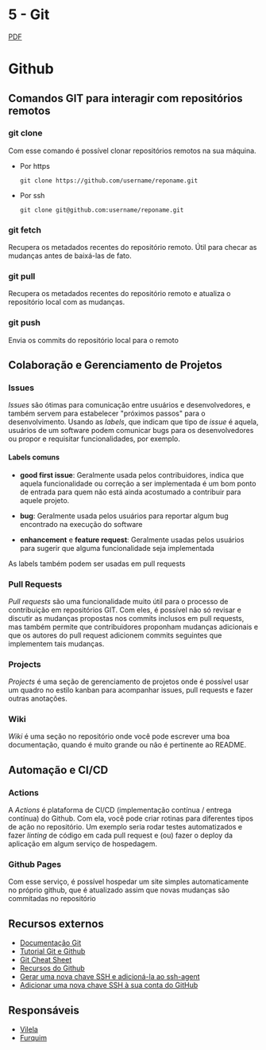 # 5 - Git

[PDF](Git%20e%20Github.pdf)

# Github

## Comandos GIT para interagir com repositórios remotos

### git clone

Com esse comando é possível clonar repositórios remotos na sua máquina.


- Por https
    ```
    git clone https://github.com/username/reponame.git
    ```

- Por ssh
    ```
    git clone git@github.com:username/reponame.git
    ```

### git fetch

Recupera os metadados recentes do repositório remoto. Útil para checar as mudanças antes de baixá-las de fato.

### git pull

Recupera os metadados recentes do repositório remoto e atualiza o repositório local com as mudanças.

### git push

Envia os commits do repositório local para o remoto

## Colaboração e Gerenciamento de Projetos

### Issues

*Issues* são ótimas para comunicação entre usuários e desenvolvedores, e também servem para estabelecer "próximos passos" para o desenvolvimento. Usando as *labels*, que indicam que tipo de *issue* é aquela, usuários de um software podem comunicar bugs para os desenvolvedores ou propor e requisitar funcionalidades, por exemplo.

#### Labels comuns

- **good first issue**: Geralmente usada pelos contribuidores, indica que aquela funcionalidade ou correção a ser implementada é um bom ponto de entrada para quem não está ainda acostumado a contribuir para aquele projeto.

- **bug**: Geralmente usada pelos usuários para reportar algum bug encontrado na execução do software

- **enhancement** e **feature request**: Geralmente usadas pelos usuários para sugerir que alguma funcionalidade seja implementada

As labels também podem ser usadas em pull requests


### Pull Requests

*Pull requests* são uma funcionalidade muito útil para o processo de contribuição em repositórios GIT. Com eles, é possível não só revisar e discutir as mudanças propostas nos commits inclusos em pull requests, mas também permite que contribuidores proponham mudanças adicionais e que os autores do pull request adicionem commits seguintes que implementem tais mudanças.

### Projects

*Projects* é uma seção de gerenciamento de projetos onde é possível usar um quadro no estilo kanban para acompanhar issues, pull requests e fazer outras anotações.

### Wiki

*Wiki* é uma seção no repositório onde você pode escrever uma boa documentação, quando é muito grande ou não é pertinente ao README.

## Automação e CI/CD

### Actions

A *Actions* é plataforma de CI/CD (implementação contínua / entrega contínua) do Github. Com ela, você pode criar rotinas para diferentes tipos de ação no repositório. Um exemplo seria rodar testes automatizados e fazer *linting* de código em cada pull request e (ou) fazer o deploy da aplicação em algum serviço de hospedagem.

### Github Pages

Com esse serviço, é possível hospedar um site simples automaticamente no próprio github, que é atualizado assim que novas mudanças são commitadas no repositório

## Recursos externos

- [Documentação Git](https://git-scm.com/doc)
- [Tutorial Git e Github](https://docs.github.com/en/get-started/using-git/about-git)
- [Git Cheat Sheet](https://education.github.com/git-cheat-sheet-education.pdf)
- [Recursos do Github](https://github.com/features)
- [Gerar uma nova chave SSH e adicioná-la ao ssh-agent](https://docs.github.com/pt/authentication/connecting-to-github-with-ssh/generating-a-new-ssh-key-and-adding-it-to-the-ssh-agent)
- [Adicionar uma nova chave SSH à sua conta do GitHub](https://docs.github.com/pt/authentication/connecting-to-github-with-ssh/adding-a-new-ssh-key-to-your-github-account)

## Responsáveis
* [Vilela](https://github.com/lk-vila)
* [Furquim](https://github.com/FvFurquim)

